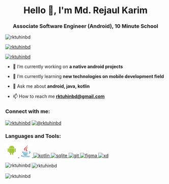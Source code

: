 <h1 align="center"> Hello 👋, I'm Md. Rejaul Karim</h1>
<h3 align="center">Associate Software Engineer (Android), 10 Minute School</h3>

<p align="left"> <img src="https://komarev.com/ghpvc/?username=rktuhinbd&label=Profile%20views&color=0e75b6&style=flat" alt="rktuhinbd" /> </p>

<p align="left"> <a href="https://github.com/ryo-ma/github-profile-trophy"><img src="https://github-profile-trophy.vercel.app/?username=rktuhinbd" alt="rktuhinbd" /></a> </p>

<p align="left"> <a href="https://twitter.com/rktuhinbd" target="blank"><img src="https://img.shields.io/twitter/follow/rktuhinbd?logo=twitter&style=for-the-badge" alt="rktuhinbd" /></a> </p>

- 🔭 I’m currently working on **a native android projects**

- 🌱 I’m currently learning **new technologies on mobile development field**

- 💬 Ask me about **android, java, kotlin**

- 📫 How to reach me **rktuhinbd@gmail.com**

<h3 align="left">Connect with me:</h3>
<p align="left">
<a href="https://www.linkedin.com/in/rktuhinbd" target="blank"><img align="center" src="https://raw.githubusercontent.com/rahuldkjain/github-profile-readme-generator/master/src/images/icons/Social/linked-in-alt.svg" alt="rktuhinbd" height="30" width="40" /></a>
<a href="https://medium.com/@rktuhinbd" target="blank"><img align="center" src="https://raw.githubusercontent.com/rahuldkjain/github-profile-readme-generator/master/src/images/icons/Social/medium.svg" alt="@rktuhinbd" height="30" width="40" /></a>
</p>

<h3 align="left">Languages and Tools:</h3>
<p align="left"> <a href="https://developer.android.com" target="_blank" rel="noreferrer"> <img src="https://raw.githubusercontent.com/devicons/devicon/master/icons/android/android-original-wordmark.svg" alt="android" width="40" height="40"/> </a> <a href="https://www.java.com" target="_blank" rel="noreferrer"> <img src="https://raw.githubusercontent.com/devicons/devicon/master/icons/java/java-original.svg" alt="java" width="40" height="40"/> </a> <a href="https://kotlinlang.org" target="_blank" rel="noreferrer"> <img src="https://www.vectorlogo.zone/logos/kotlinlang/kotlinlang-icon.svg" alt="kotlin" width="40" height="40"/> </a> <a href="https://www.sqlite.org/" target="_blank" rel="noreferrer"> <img src="https://www.vectorlogo.zone/logos/sqlite/sqlite-icon.svg" alt="sqlite" width="40" height="40"/> </a> <a href="https://git-scm.com/" target="_blank" rel="noreferrer"> <img src="https://www.vectorlogo.zone/logos/git-scm/git-scm-icon.svg" alt="git" width="40" height="40"/> </a> <a href="https://www.figma.com/" target="_blank" rel="noreferrer"> <img src="https://www.vectorlogo.zone/logos/figma/figma-icon.svg" alt="figma" width="40" height="40"/> </a> <a href="https://www.adobe.com/products/xd.html" target="_blank" rel="noreferrer"> <img src="https://cdn.worldvectorlogo.com/logos/adobe-xd.svg" alt="xd" width="40" height="40"/> </a> </p>

<p><img align="left" src="https://github-readme-stats.vercel.app/api/top-langs?username=rktuhinbd&show_icons=true&locale=en&layout=compact" alt="rktuhinbd" /></p>

<p>&nbsp;<img align="center" src="https://github-readme-stats.vercel.app/api?username=rktuhinbd&show_icons=true&locale=en" alt="rktuhinbd" /></p>

<p><img align="center" src="https://github-readme-streak-stats.herokuapp.com/?user=rktuhinbd&" alt="rktuhinbd" /></p>
